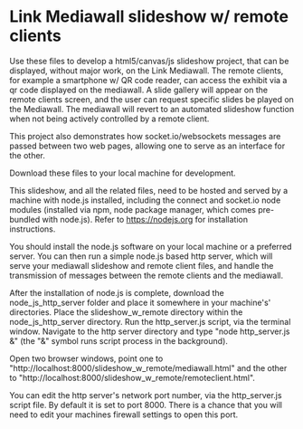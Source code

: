 # Link Mediawall slideshow w/ remote clients

Use these files to develop a html5/canvas/js slideshow project, that can be displayed, without major work, on the Link Mediawall.  The remote clients, for example a smartphone w/ QR code reader, can access the exhibit via a qr code displayed on the mediawall.  A slide gallery will appear on the remote clients screen, and the user can request specific slides be played on the Mediawall.  The mediawall will revert to an automated slideshow function when not being actively controlled by a remote client.

This project also demonstrates how socket.io/websockets messages are passed between two web pages, allowing one to serve as an interface for the other.

Download these files to your local machine for development.

This slideshow, and all the related files, need to be hosted and served by a machine with node.js installed, including the connect and socket.io node modules (installed via npm, node package manager, which comes pre-bundled with node.js). Refer to https://nodejs.org for installation instructions.

You should install the node.js software on your local machine or a preferred server.  You can then run a simple node.js based http server, which will serve your mediawall slideshow and remote client files, and handle the transmission of messages between the remote clients and the mediawall.

After the installation of node.js is complete, download the node_js_http_server folder and place it somewhere in your machine's' directories. Place the slideshow_w_remote directory within the node_js_http_server directory. Run the http_server.js script, via the terminal window.  Navigate to the http server directory and type "node http_server.js &" (the "&" symbol runs script process in the background). 

Open two browser windows, point one to "http://localhost:8000/slideshow_w_remote/mediawall.html" and the other to "http://localhost:8000/slideshow_w_remote/remoteclient.html".

You can edit the http server's network port number, via the http_server.js script file.  By default it is set to port 8000. There is a chance that you will need to edit your machines firewall settings to open this port.





